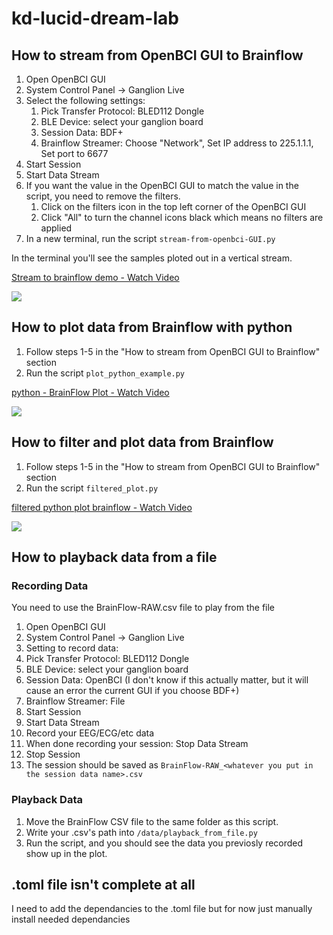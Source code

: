 # kd-lucid-dream-lab

## How to stream from OpenBCI GUI to Brainflow

1. Open OpenBCI GUI
2. System Control Panel -> Ganglion Live
2. Select the following settings:
   1. Pick Transfer Protocol: BLED112 Dongle
   2. BLE Device: select your ganglion board
   3. Session Data: BDF+
   4. Brainflow Streamer: Choose "Network", Set IP address to 225.1.1.1, Set port to 6677
3. Start Session 
4. Start Data Stream
5. If you want the value in the OpenBCI GUI to match the value in the script, you need to remove the filters.   
   1. Click on the filters icon in the top left corner of the OpenBCI GUI
   2. Click "All" to turn the channel icons black which means no filters are applied
6. In a new terminal, run the script `stream-from-openbci-GUI.py`

In the terminal you'll see the samples ploted out in a vertical stream.

<div>
    <a href="https://www.loom.com/share/7c4b133287134a08a924a850928adf90">
      <p>Stream to brainflow demo - Watch Video</p>
    </a>
    <a href="https://www.loom.com/share/7c4b133287134a08a924a850928adf90">
      <img style="max-width:300px;" src="https://cdn.loom.com/sessions/thumbnails/7c4b133287134a08a924a850928adf90-866d7ca113c60d57-full-play.gif">
    </a>
  </div>

## How to plot data from Brainflow with python

1. Follow steps 1-5 in the "How to stream from OpenBCI GUI to Brainflow" section
2. Run the script `plot_python_example.py`

<div>
    <a href="https://www.loom.com/share/7783bd62fe1b4170b1a8eb21419f26f6">
      <p>python - BrainFlow Plot  - Watch Video</p>
    </a>
    <a href="https://www.loom.com/share/7783bd62fe1b4170b1a8eb21419f26f6">
      <img style="max-width:300px;" src="https://cdn.loom.com/sessions/thumbnails/7783bd62fe1b4170b1a8eb21419f26f6-54ac665bd899918e-full-play.gif">
    </a>
  </div>

## How to filter and plot data from Brainflow

1. Follow steps 1-5 in the "How to stream from OpenBCI GUI to Brainflow" section
2. Run the script `filtered_plot.py`

<div>
    <a href="https://www.loom.com/share/ee904b05f8484db69ce555ad0e6a11c5">
      <p>filtered python plot brainflow - Watch Video</p>
    </a>
    <a href="https://www.loom.com/share/ee904b05f8484db69ce555ad0e6a11c5">
      <img style="max-width:300px;" src="https://cdn.loom.com/sessions/thumbnails/ee904b05f8484db69ce555ad0e6a11c5-fd57ab856caa8c2d-full-play.gif">
    </a>
  </div>

## How to playback data from a file

### Recording Data
You need to use the BrainFlow-RAW.csv file to play from the file
1. Open OpenBCI GUI
2. System Control Panel -> Ganglion Live
3.  Setting to record data:
  1. Pick Transfer Protocol: BLED112 Dongle
  2.  BLE Device: select your ganglion board
  3. Session Data: OpenBCI (I don't know if this actually matter, but it will cause an error the current GUI if you choose BDF+)
  4. Brainflow Streamer: File
3. Start Session 
4. Start Data Stream
5. Record your EEG/ECG/etc data
5. When done recording your session: Stop Data Stream
6. Stop Session
7. The session should be saved as `BrainFlow-RAW_<whatever you put in the session data name>.csv`

### Playback Data

1. Move the BrainFlow CSV file to the same folder as this script. 
2. Write your .csv's path into `/data/playback_from_file.py`
3. Run the script, and you should see the data you previosly recorded show up in the plot.




## .toml file isn't complete at all
  I need to add the dependancies to the .toml file but for now just manually install needed dependancies